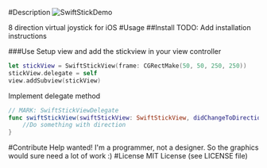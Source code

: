 #Description
![SwiftStickDemo](https://cloud.githubusercontent.com/assets/4034956/4874648/3d545e24-6267-11e4-890d-ded52022a580.gif "SwiftStickDemo")

8 direction virtual joystick for iOS
#Usage
##Install
TODO: Add installation instructions

###Use
Setup view and add the stickview in your view controller
```swift
let stickView = SwiftStickView(frame: CGRectMake(50, 50, 250, 250))
stickView.delegate = self
view.addSubview(stickView)
```
Implement delegate method
```swift
// MARK: SwiftStickViewDelegate
func swiftStickView(swiftStickView: SwiftStickView, didChangeToDirection toDirection: SwiftStickDirection, fromDirection: SwiftStickDirection) {
    //Do something with direction
}
```
#Contribute
Help wanted! I'm a programmer, not a designer. So the graphics would sure need a lot of work :)
#License
MIT License (see LICENSE file)
